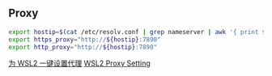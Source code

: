## Proxy

```bash
export hostip=$(cat /etc/resolv.conf | grep nameserver | awk '{ print $2 }')
export https_proxy="http://${hostip}:7890"
export http_proxy="http://${hostip}:7890"
```

[为 WSL2 一键设置代理](https://zhuanlan.zhihu.com/p/153124468)
[WSL2 Proxy Setting](https://isshiki.medium.com/wsl2-proxy-setting-2647a556c5ec)
